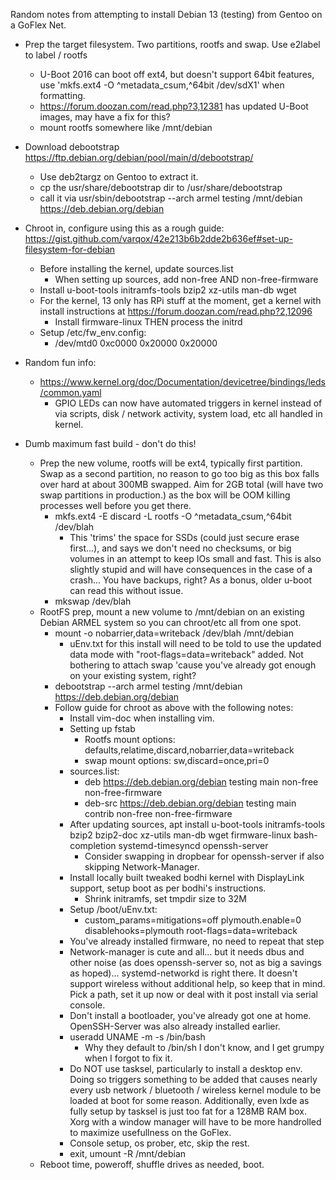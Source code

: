 Random notes from attempting to install Debian 13 (testing) from Gentoo on a GoFlex Net.

- Prep the target filesystem. Two partitions, rootfs and swap.  Use e2label to label / rootfs
   - U-Boot 2016 can boot off ext4, but doesn't support 64bit features, use 'mkfs.ext4 -O ^metadata_csum,^64bit /dev/sdX1' when formatting.
   - https://forum.doozan.com/read.php?3,12381 has updated U-Boot images, may have a fix for this?
   - mount rootfs somewhere like /mnt/debian

 - Download debootstrap https://ftp.debian.org/debian/pool/main/d/debootstrap/
   - Use deb2targz on Gentoo to extract it.
   - cp the usr/share/debootstrap dir to /usr/share/debootstrap
   - call it via usr/sbin/debootstrap --arch armel testing /mnt/debian https://deb.debian.org/debian

 - Chroot in, configure using this as a rough guide: https://gist.github.com/varqox/42e213b6b2dde2b636ef#set-up-filesystem-for-debian
   - Before installing the kernel, update sources.list
     - When setting up sources, add non-free AND non-free-firmware
   - Install u-boot-tools initramfs-tools bzip2 xz-utils man-db wget
   - For the kernel, 13 only has RPi stuff at the moment, get a kernel with install instructions at https://forum.doozan.com/read.php?2,12096
     - Install firmware-linux THEN process the initrd
   - Setup /etc/fw_env.config:
     - /dev/mtd0 0xc0000 0x20000 0x20000

- Random fun info:
  - https://www.kernel.org/doc/Documentation/devicetree/bindings/leds/common.yaml
    - GPIO LEDs can now have automated triggers in kernel instead of via scripts, disk / network activity, system load, etc all handled in kernel.

- Dumb maximum fast build - don't do this!
  - Prep the new volume, rootfs will be ext4, typically first partition. Swap as a second partition, no reason to go too big as this box falls over hard at about 300MB swapped. Aim for 2GB total (will have two swap partitions in production.) as the box will be OOM killing processes well before you get there.
    - mkfs.ext4 -E discard -L rootfs -O ^metadata_csum,^64bit /dev/blah
      - This 'trims' the space for SSDs (could just secure erase first...), and says we don't need no checksums, or big volumes in an attempt to keep IOs small and fast. This is also slightly stupid and will have consequences in the case of a crash... You have backups, right? As a bonus, older u-boot can read this without issue.
    - mkswap /dev/blah
  - RootFS prep, mount a new volume to /mnt/debian on an existing Debian ARMEL system so you can chroot/etc all from one spot.
    - mount -o nobarrier,data=writeback /dev/blah /mnt/debian
      - uEnv.txt for this install will need to be told to use the updated data mode with "root-flags=data=writeback" added. Not bothering to attach swap 'cause you've already got enough on your existing system, right?
    - debootstrap --arch armel testing /mnt/debian https://deb.debian.org/debian
    - Follow guide for chroot as above with the following notes:
      - Install vim-doc when installing vim.
      - Setting up fstab
        - Rootfs mount options: defaults,relatime,discard,nobarrier,data=writeback
        - swap mount options: sw,discard=once,pri=0
      - sources.list:
        - deb https://deb.debian.org/debian testing main non-free non-free-firmware
        - deb-src https://deb.debian.org/debian testing main contrib non-free non-free-firmware
      - After updating sources, apt install u-boot-tools initramfs-tools bzip2 bzip2-doc xz-utils man-db wget firmware-linux bash-completion systemd-timesyncd openssh-server
        - Consider swapping in dropbear for openssh-server if also skipping Network-Manager.
      - Install locally built tweaked bodhi kernel with DisplayLink support, setup boot as per bodhi's instructions.
        - Shrink initramfs, set tmpdir size to 32M
      - Setup /boot/uEnv.txt:
        - custom_params=mitigations=off plymouth.enable=0 disablehooks=plymouth root-flags=data=writeback
      - You've already installed firmware, no need to repeat that step
      - Network-manager is cute and all... but it needs dbus and other noise (as does openssh-server so, not as big a savings as hoped)... systemd-networkd is right there. It doesn't support wireless without additional help, so keep that in mind. Pick a path, set it up now or deal with it post install via serial console.
      - Don't install a bootloader, you've already got one at home. OpenSSH-Server was also already installed earlier.
      - useradd UNAME -m -s /bin/bash
        - Why they default to /bin/sh I don't know, and I get grumpy when I forgot to fix it.
      - Do NOT use tasksel, particularly to install a desktop env. Doing so triggers something to be added that causes nearly every usb network / bluetooth / wireless kernel module to be loaded at boot for some reason. Additionally, even lxde as fully setup by tasksel is just too fat for a 128MB RAM box. Xorg with a window manager will have to be more handrolled to maximize usefullness on the GoFlex.
      - Console setup, os prober, etc, skip the rest.
      - exit, umount -R /mnt/debian
   - Reboot time, poweroff, shuffle drives as needed, boot.
